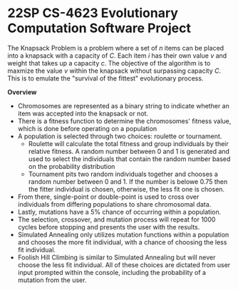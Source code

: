 # 22SP CS-4623 Evolutionary Computation Software Project
The Knapsack Problem is a problem where a set of _n_ items can be placed into a knapsack with a capacity of _C_. Each item _i_ has their own value _v_ and weight that takes up a capacity _c_. The objective of the algorithm is to maxmize the value _v_ within the knapsack without surpassing capacity _C_. This is to emulate the "survival of the fittest" evolutionary process.

**Overview**
- Chromosomes are represented as a binary string to indicate whether an item was accepted into the knapsack or not.
- There is a fitness function to determine the chromosomes' fitness value, which is done before operating on a population
- A population is selected through two choices: roulette or tournament.
  - Roulette will calculate the total fitness and group individuals by their relative fitness. A random number between 0 and 1 is generated and used to select the individuals that contain the random number based on the probability distribution 
  - Tournament pits two random individuals together and chooses a random number between 0 and 1. If the number is belowe 0.75 then the fitter individual is chosen, otherwise, the less fit one is chosen.
- From there, single-point or double-point is used to cross over individuals from differing populations to share chromosomal data.
- Lastly, mutations have a 5% chance of occurring within a population.
- The selection, crossover, and mutation process will repeat for 1000 cycles before stopping and presents the user with the results.
- Simulated Annealing only utilizes mutation functions within a population and chooses the more fit individual, with a chance of choosing the less fit individual.
- Foolish Hill Climbing is similar to Simulated Annealing but will never choose the less fit individual.
All of these choices are dictated from user input prompted within the console, including the probability of a mutation from the user.
